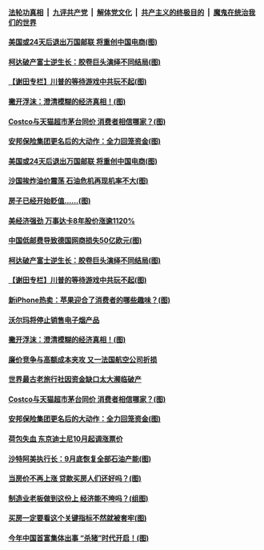 ####  [法轮功真相](../../../../basic/blob/master/README.md?t=09231413) &nbsp;|&nbsp; [九评共产党](../../../../9ping.md/blob/master/README.md?t=09231413) &nbsp;|&nbsp; [解体党文化](../../../../jtdwh.md/blob/master/README.md?t=09231413)  &nbsp;|&nbsp; [共产主义的终极目的](../../../../gczydzjmd.md/blob/master/README.md?t=09231413) &nbsp;|&nbsp; [魔鬼在统治我们的世界](../../../../mgztzwmdsj.md/blob/master/README.md?t=09231413) 

#### [美国或24天后退出万国邮联 将重创中国电商(图)](../pages/p5/908242.md?t=09231413) 

#### [柯达破产富士逆生长：胶卷巨头演绎不同结局(图)](../pages/p5/908177.md?t=09231413) 

#### [【谢田专栏】川普的等待游戏中共玩不起(图)](../pages/p5/908172.md?t=09231413) 

#### [撇开浮沫：澄清模糊的经济真相！(图)](../pages/p5/908188.md?t=09231413) 

#### [Costco与天猫超市茅台同价 消费者相信哪家？(图)](../pages/p5/908129.md?t=09231413) 

#### [安邦保险集团更名后的大动作：全力回笼资金(图)](../pages/p5/908090.md?t=09231413) 

#### [美国或24天后退出万国邮联 将重创中国电商(图)](../pages/p5/908242.md?t=09231413) 

#### [沙国挨炸油价震荡 石油危机再现机率不大(图)](../pages/p5/908210.md?t=09231413) 

#### [房子已经开始贬值……(图)](../pages/p5/908164.md?t=09231413) 

#### [美经济强劲 万事达卡8年股价涨逾1120%](../pages/p5/908208.md?t=09231413) 

#### [中国低邮费导致德国网商损失50亿欧元(图)](../pages/p5/908206.md?t=09231413) 

#### [柯达破产富士逆生长：胶卷巨头演绎不同结局(图)](../pages/p5/908177.md?t=09231413) 

#### [【谢田专栏】川普的等待游戏中共玩不起(图)](../pages/p5/908172.md?t=09231413) 

#### [新iPhone热卖：苹果迎合了消费者的哪些趣味？(图)](../pages/p5/908180.md?t=09231413) 

#### [沃尔玛将停止销售电子烟产品](../pages/p5/908182.md?t=09231413) 

#### [撇开浮沫：澄清模糊的经济真相！(图)](../pages/p5/908188.md?t=09231413) 

#### [廉价竞争与高额成本夹攻 又一法国航空公司折损](../pages/p5/908160.md?t=09231413) 

#### [世界最古老旅行社因资金缺口太大濒临破产](../pages/p5/908157.md?t=09231413) 

#### [Costco与天猫超市茅台同价 消费者相信哪家？(图)](../pages/p5/908129.md?t=09231413) 

#### [安邦保险集团更名后的大动作：全力回笼资金(图)](../pages/p5/908090.md?t=09231413) 

#### [荷包失血 东京迪士尼10月起调涨票价](../pages/p5/908132.md?t=09231413) 

#### [沙特阿美执行长：9月底恢复全部石油产能(图)](../pages/p5/908130.md?t=09231413) 

#### [当房价不再上涨 贷款买房人们还好吗？(图)](../pages/p5/908092.md?t=09231413) 

#### [制造业老板做到这份上 经济能不垮吗？(组图)](../pages/p5/908101.md?t=09231413) 

#### [买房一定要看这个关键指标不然就被套牢(图)](../pages/p5/908093.md?t=09231413) 

#### [今年中国首富集体出事 “杀猪”时代开启！(图)](../pages/p5/908087.md?t=09231413) 

